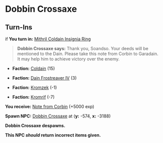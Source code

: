 # Dobbin Crossaxe
## Turn-Ins





if **You turn in:** [Mithril Coldain Insignia Ring](/item/30162)


>**Dobbin Crossaxe says:** Thank you, Soandso. Your deeds will be mentioned to  the Dain. Please take this note from Corbin to Garadain. It may help him to achieve victory over the enemy.


* __Faction:__ [Coldain](/faction/406) (15)


* __Faction:__ [Dain Frostreaver IV](/faction/405) (3)


* __Faction:__ [Kromzek](/faction/448) (-1)


* __Faction:__ [Kromrif](/faction/419) (-7)


 **You receive:**  [Note from Corbin](/item/1047) (+5000 exp)


**Spawn NPC:**  [Dobbin Crossaxe](/npc/116036) at (**y:** -574, **x:** -3188)


**Dobbin Crossaxe despawns.**

**This NPC *should* return incorrect items given.**
